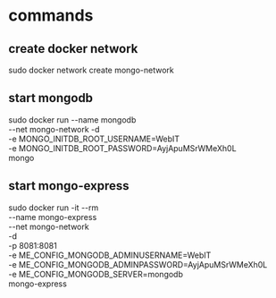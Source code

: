 # commands
## create docker network
sudo docker network create mongo-network
## start mongodb
sudo docker run --name mongodb \
--net mongo-network -d \
-e MONGO_INITDB_ROOT_USERNAME=WebIT \
-e MONGO_INITDB_ROOT_PASSWORD=AyjApuMSrWMeXh0L  \
mongo
## start mongo-express
sudo docker run -it --rm \
--name mongo-express \
--net mongo-network \
-d \
-p 8081:8081 \
-e ME_CONFIG_MONGODB_ADMINUSERNAME=WebIT \
-e ME_CONFIG_MONGODB_ADMINPASSWORD=AyjApuMSrWMeXh0L \
-e ME_CONFIG_MONGODB_SERVER=mongodb \
mongo-express
